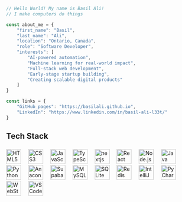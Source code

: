
```javascript
// Hello World! My name is Basil Ali!
// I make computers do things

const about_me = {
    "first_name": "Basil", 
    "last_name": "Ali", 
    "location": "Ontario, Canada",
    "role": "Software Developer",
    "interests": [
        "AI-powered automation",
        "Machine learning for real-world impact",
        "Full-stack web development",
        "Early-stage startup building",
        "Creating scalable digital products"
    ]
}

const links = {
    "GitHub_pages": "https://basilali.github.io",
    "LinkedIn": "https://www.linkedin.com/in/basil-ali-l33t/"
}

```

###

<h2 align="left">Tech Stack</h2>

###

<div align="left">
    <img src="https://cdn.jsdelivr.net/gh/devicons/devicon/icons/html5/html5-plain.svg" height="40" alt="HTML5 logo" title="HTML5" />
    <img width="12" />
    <img src="https://cdn.jsdelivr.net/gh/devicons/devicon/icons/css3/css3-plain.svg" height="40" alt="CSS3 logo" title="CSS3" />
    <img width="12" />
    <img src="https://cdn.jsdelivr.net/gh/devicons/devicon/icons/javascript/javascript-original.svg" height="40" alt="JavaScript logo" title="JavaScript" />
    <img width="12" />
    <img src="https://cdn.jsdelivr.net/gh/devicons/devicon/icons/typescript/typescript-plain.svg" height="40" alt="TypeScript logo" title="TypeScript" />
    <img width="12" />
    <img src="https://skillicons.dev/icons?i=nextjs" height="40" alt="nextjs logo" title="Next.js"  />
    <img width="12" />
    <img src="https://cdn.jsdelivr.net/gh/devicons/devicon/icons/react/react-original.svg" height="40" alt="React logo" title="React" />
    <img width="12" />
    <img src="https://cdn.jsdelivr.net/gh/devicons/devicon/icons/nodejs/nodejs-original.svg" height="40" alt="Node.js logo" title="Node.js" />
    <img width="12" />
    <img src="https://cdn.jsdelivr.net/gh/devicons/devicon/icons/java/java-original.svg" height="40" alt="Java logo" title="Java" />
    <img width="12" />
    <img src="https://cdn.jsdelivr.net/gh/devicons/devicon/icons/python/python-original.svg" height="40" alt="Python logo" title="Python" />
    <img width="12" />
    <img src="https://cdn.jsdelivr.net/gh/devicons/devicon/icons/anaconda/anaconda-original.svg" height="40" alt="Anaconda logo" title="Anaconda" />
    <img width="12" />
    <img src="https://cdn.simpleicons.org/supabase/3ECF8E" height="40" alt="Supabase logo" title="Supabase" />
    <img width="12" />
    <img src="https://cdn.jsdelivr.net/gh/devicons/devicon/icons/mysql/mysql-original.svg" height="40" alt="MySQL logo" title="MySQL" />
    <img width="12" />
    <img src="https://cdn.jsdelivr.net/gh/devicons/devicon/icons/sqlite/sqlite-original.svg" height="40" alt="SQLite logo" title="SQLite" />
    <img width="12" />
    <img src="https://cdn.jsdelivr.net/gh/devicons/devicon/icons/redis/redis-original.svg" height="40" alt="Redis logo" title="Redis" />
    <img width="12" />
    <img src="https://cdn.jsdelivr.net/gh/devicons/devicon/icons/intellij/intellij-original.svg" height="40" alt="IntelliJ IDEA logo" title="IntelliJ IDEA" />
    <img width="12" />
    <img src="https://cdn.jsdelivr.net/gh/devicons/devicon/icons/pycharm/pycharm-original.svg" height="40" alt="PyCharm logo" title="PyCharm" />
    <img width="12" />
    <img src="https://cdn.jsdelivr.net/gh/devicons/devicon/icons/webstorm/webstorm-original.svg" height="40" alt="WebStorm logo" title="WebStorm" />
    <img width="12" />
    <img src="https://cdn.jsdelivr.net/gh/devicons/devicon/icons/vscode/vscode-original.svg" height="40" alt="VS Code logo" title="Visual Studio Code" />
</div>

###
